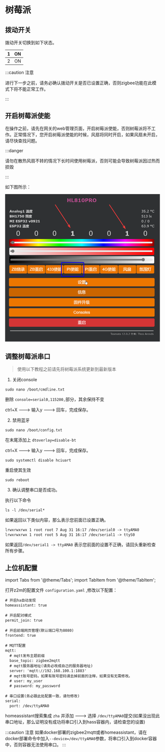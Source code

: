 # 树莓派



## 拨动开关

拨动开关切换到如下状态。

1|ON
:---:|:---:
2|ON
:::caution 注意

进行下一步之前，请务必确认拨动开关是否已设置正确，否则zigbee功能在此模式下将不能正常工作。

:::

## 开启树莓派使能

在操作之前，请先在网关的web管理页面，开启树莓派使能，否则树莓派将不工作。正常情况下，您开启树莓派使能的时候，风扇将同时开启，如果风扇未开启，请尽快查找问题。

:::danger

请勿在散热风扇不转的情况下长时间使用树莓派，否则可能会导致树莓派因过热而损毁

:::

如下图所示：

![](../../img/pi.png)


## 调整树莓派串口

> 使用以下教程之前请先将树莓派系统更新到最新版本


1. 关闭console

```
sudo nano /boot/cmdline.txt
```

删除 ` console=serial0,115200, `部分，其余保持不变

ctrl+X ---> 输入y ---> 回车，完成保存。

2. 禁用蓝牙
```
sudo nano /boot/config.txt
```

在末尾添加上 `dtoverlay=disable-bt` 

ctrl+X ---> 输入y ---> 回车，完成保存。

```
sudo systemctl disable hciuart
```
重启使其生效
```
sudo reboot
```

3. 确认调整串口是否成功。

执行以下命令
```
ls -l /dev/serial*
```

如果返回以下类似内容，那么表示您前面已设置正确。
```
lrwxrwxrwx 1 root root 7 Aug 31 16:17 /dev/serial0 -> ttyAMA0
lrwxrwxrwx 1 root root 5 Aug 31 16:17 /dev/serial1 -> ttyS0
```

如果返回`/dev/serial1 -> ttyAMA0` 表示您前面的设置不正确，请回头重新检查所有步骤。




## 上位机配置

import Tabs from '@theme/Tabs';
import TabItem from '@theme/TabItem';

<Tabs>
  <TabItem value="Z2M" label="Z2M" default>

打开z2m的配置文件 `configuration.yaml` ,修改以下配置：

```
# 开启ha自动发现
homeassistant: true

# 开启配对模式
permit_join: true

# 开启前端网页管理(默认端口号为8080)
frontend: true

# MQTT配置
mqtt:
  # mqtt发布主题前缀
  base_topic: zigbee2mqtt
  # mqtt服务器地址(请务必改成自己的服务器地址)
  server: 'mqtt://192.168.100.1:1883'
  # mqtt账号密码，如果有账号密码请去掉前面的注释，如果没有无需修改。
  # user: my_user
  # password: my_password

# 串口设置(务必跟此处配置一致，请勿修改)
serial:
  port: /dev/ttyAMA0
```
  </TabItem>
  <TabItem value="ZHA" label="ZHA">

homeassistant搜索集成 `zha` 并添加 ---> 选择 `/dev/ttyAMA0`提交(如果没出现此串口地址，那么证明没有成功将串口引入到hass容器内，请检查您的设置)


  </TabItem>
</Tabs>


:::caution 注意
如果docker部署的zigbee2mqtt或者homeassistant，请在docker部署命令中加入`--device=/dev/ttyAMA0`参数，将串口引入到docker容器中，否则容器无法使用串口。
:::


















